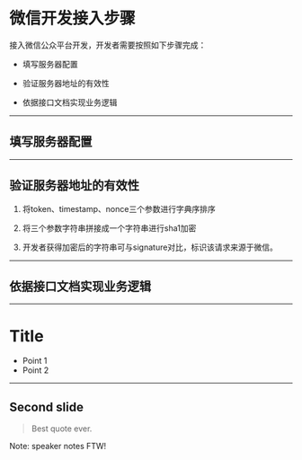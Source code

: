 # 微信开发接入步骤

接入微信公众平台开发，开发者需要按照如下步骤完成：

* 填写服务器配置

* 验证服务器地址的有效性

* 依据接口文档实现业务逻辑

---

## 填写服务器配置

---

## 验证服务器地址的有效性

1. 将token、timestamp、nonce三个参数进行字典序排序

2. 将三个参数字符串拼接成一个字符串进行sha1加密

3. 开发者获得加密后的字符串可与signature对比，标识该请求来源于微信。

---

## 依据接口文档实现业务逻辑

---

# Title

* Point 1
* Point 2

---

## Second slide

> Best quote ever.

Note: speaker notes FTW!





